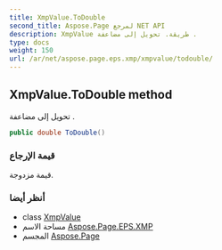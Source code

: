 ```yaml
---
title: XmpValue.ToDouble
second_title: Aspose.Page لمرجع NET API
description: XmpValue طريقة. تحويل إلى مضاعفة .
type: docs
weight: 150
url: /ar/net/aspose.page.eps.xmp/xmpvalue/todouble/
---
```

## XmpValue.ToDouble method

تحويل إلى مضاعفة .

```csharp
public double ToDouble()
```

### قيمة الإرجاع

قيمة مزدوجة.

### أنظر أيضا

* class [XmpValue](../)
* مساحة الاسم [Aspose.Page.EPS.XMP](../../xmpvalue/)
* المجسم [Aspose.Page](../../../)


